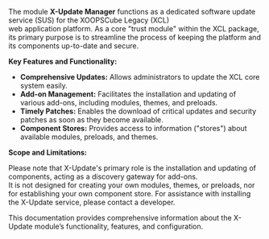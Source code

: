
The module **X-Update Manager** functions as a dedicated software update service (SUS) for the XOOPSCube Legacy (XCL)   
web application platform. As a core "trust module" within the XCL package, its primary purpose is to streamline the process of keeping the platform and its components up-to-date and secure.

**Key Features and Functionality:**

* **Comprehensive Updates:** Allows administrators to update the XCL core system easily.
* **Add-on Management:** Facilitates the installation and updating of various add-ons, including modules, themes, and preloads.
* **Timely Patches:** Enables the download of critical updates and security patches as soon as they become available.
* **Component Stores:** Provides access to information ("stores") about available modules, preloads, and themes.

**Scope and Limitations:**

Please note that X-Update's primary role is the installation and updating of components, acting as a discovery gateway for add-ons.  
It is not designed for creating your own modules, themes, or preloads, nor for establishing your own component store. For assistance with installing the X-Update service, please contact a developer.

This documentation provides comprehensive information about the X-Update module’s functionality, features, and configuration.
